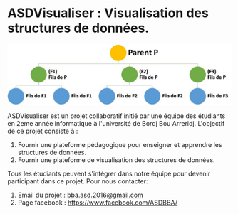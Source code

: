 # ASDVisualiser : Visualisation des structures de données.

![ASD](https://github.com/BBAUniversity/ASDVisualiser/blob/master/arbre.jpg)

ASDVisualiser est un projet collaboratif initié par une équipe des étudiants en 2eme année informatique à l'université de Bordj Bou Arreridj.
L'objectif de ce projet consiste à :


1. Fournir une plateforme pédagogique pour enseigner et apprendre les structures de données.
2. Fournir une plateforme de visualisation des structures de données.

Tous les étudiants peuvent s'intégrer dans notre équipe pour devenir participant dans ce projet. Pour nous contacter:


1. Email du projet : bba.asd.2016@gmail.com
2. Page facebook : https://www.facebook.com/ASDBBA/

